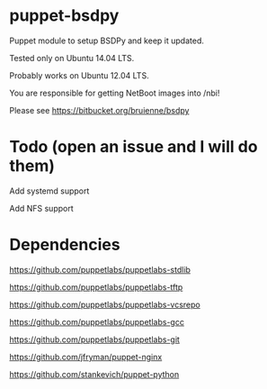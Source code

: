 puppet-bsdpy
=====

Puppet module to setup BSDPy and keep it updated.

Tested only on Ubuntu 14.04 LTS.

Probably works on Ubuntu 12.04 LTS.

You are responsible for getting NetBoot images into /nbi!

Please see https://bitbucket.org/bruienne/bsdpy

Todo (open an issue and I will do them)
======
  Add systemd support
  
  Add NFS support

Dependencies
====

https://github.com/puppetlabs/puppetlabs-stdlib

https://github.com/puppetlabs/puppetlabs-tftp

https://github.com/puppetlabs/puppetlabs-vcsrepo

https://github.com/puppetlabs/puppetlabs-gcc

https://github.com/puppetlabs/puppetlabs-git

https://github.com/jfryman/puppet-nginx

https://github.com/stankevich/puppet-python
